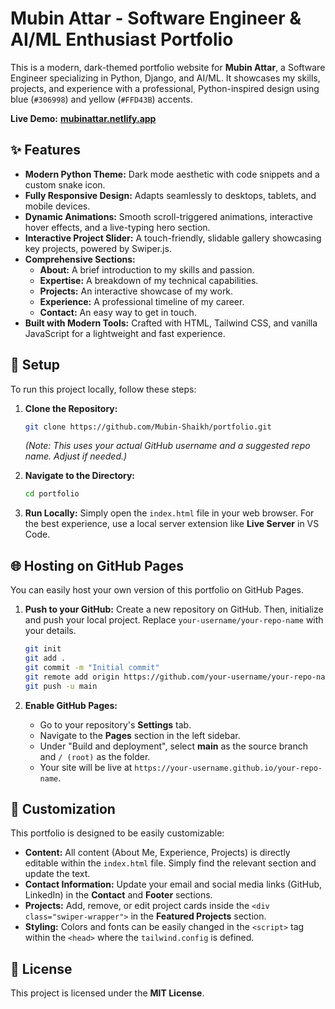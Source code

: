 # Mubin Attar - Software Engineer & AI/ML Enthusiast Portfolio

This is a modern, dark-themed portfolio website for **Mubin Attar**, a Software Engineer specializing in Python, Django, and AI/ML. It showcases my skills, projects, and experience with a professional, Python-inspired design using blue (`#306998`) and yellow (`#FFD43B`) accents.

**Live Demo:** [**mubinattar.netlify.app**](http://mubinattar.netlify.app/)

## ✨ Features

- **Modern Python Theme:** Dark mode aesthetic with code snippets and a custom snake icon.
- **Fully Responsive Design:** Adapts seamlessly to desktops, tablets, and mobile devices.
- **Dynamic Animations:** Smooth scroll-triggered animations, interactive hover effects, and a live-typing hero section.
- **Interactive Project Slider:** A touch-friendly, slidable gallery showcasing key projects, powered by Swiper.js.
- **Comprehensive Sections:**
  - **About:** A brief introduction to my skills and passion.
  - **Expertise:** A breakdown of my technical capabilities.
  - **Projects:** An interactive showcase of my work.
  - **Experience:** A professional timeline of my career.
  - **Contact:** An easy way to get in touch.
- **Built with Modern Tools:** Crafted with HTML, Tailwind CSS, and vanilla JavaScript for a lightweight and fast experience.

## 🚀 Setup

To run this project locally, follow these steps:

1.  **Clone the Repository:**
    ```sh
    git clone https://github.com/Mubin-Shaikh/portfolio.git
    ```
    *(Note: This uses your actual GitHub username and a suggested repo name. Adjust if needed.)*

2.  **Navigate to the Directory:**
    ```sh
    cd portfolio
    ```

3.  **Run Locally:**
    Simply open the `index.html` file in your web browser. For the best experience, use a local server extension like **Live Server** in VS Code.

## 🌐 Hosting on GitHub Pages

You can easily host your own version of this portfolio on GitHub Pages.

1.  **Push to your GitHub:**
    Create a new repository on GitHub. Then, initialize and push your local project. Replace `your-username/your-repo-name` with your details.
    ```sh
    git init
    git add .
    git commit -m "Initial commit"
    git remote add origin https://github.com/your-username/your-repo-name.git
    git push -u main
    ```

2.  **Enable GitHub Pages:**
    - Go to your repository's **Settings** tab.
    - Navigate to the **Pages** section in the left sidebar.
    - Under "Build and deployment", select **main** as the source branch and `/ (root)` as the folder.
    - Your site will be live at `https://your-username.github.io/your-repo-name`.

## 🎨 Customization

This portfolio is designed to be easily customizable:

- **Content:** All content (About Me, Experience, Projects) is directly editable within the `index.html` file. Simply find the relevant section and update the text.
- **Contact Information:** Update your email and social media links (GitHub, LinkedIn) in the **Contact** and **Footer** sections.
- **Projects:** Add, remove, or edit project cards inside the `<div class="swiper-wrapper">` in the **Featured Projects** section.
- **Styling:** Colors and fonts can be easily changed in the `<script>` tag within the `<head>` where the `tailwind.config` is defined.

## 📝 License

This project is licensed under the **MIT License**.
